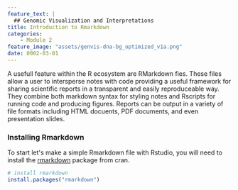 ```yaml
---
feature_text: |
  ## Genomic Visualization and Interpretations
title: Introduction to Rmarkdown
categories:
    - Module 2
feature_image: "assets/genvis-dna-bg_optimized_v1a.png"
date: 0002-03-01
---
```


A usefull feature within the R ecosystem are RMarkdown fies. These files allow a user to intersperse notes with code providing a useful framework for sharing scientific reports in a transparent and easily reproduceable way. They combine both markdown syntax for styling notes and Rscripts for running code and producing figures. Reports can be output in a variety of file formats including HTML docuents, PDF documents, and even presentation slides.

### Installing Rmarkdown
To start let's make a simple Rmarkdown file with Rstudio,  you will need to install the [rmarkdown]() package from cran.
```R
# install rmarkdown
install.packages("rmarkdown")
```
